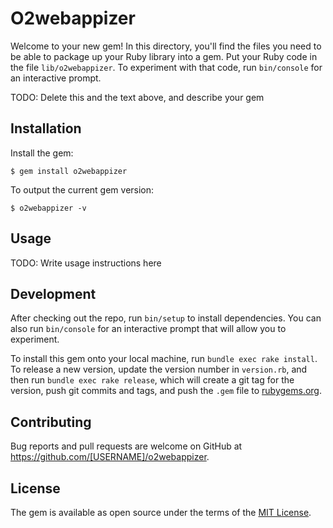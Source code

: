 # O2webappizer

Welcome to your new gem! In this directory, you'll find the files you need to be able to package up your Ruby library into a gem. Put your Ruby code in the file `lib/o2webappizer`. To experiment with that code, run `bin/console` for an interactive prompt.

TODO: Delete this and the text above, and describe your gem

## Installation

Install the gem:

    $ gem install o2webappizer

To output the current gem version:

    $ o2webappizer -v


## Usage

TODO: Write usage instructions here

## Development

After checking out the repo, run `bin/setup` to install dependencies. You can also run `bin/console` for an interactive prompt that will allow you to experiment.

To install this gem onto your local machine, run `bundle exec rake install`. To release a new version, update the version number in `version.rb`, and then run `bundle exec rake release`, which will create a git tag for the version, push git commits and tags, and push the `.gem` file to [rubygems.org](https://rubygems.org).

## Contributing

Bug reports and pull requests are welcome on GitHub at https://github.com/[USERNAME]/o2webappizer.


## License

The gem is available as open source under the terms of the [MIT License](http://opensource.org/licenses/MIT).

